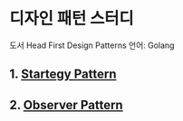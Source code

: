 # 디자인 패턴 스터디

도서 Head First Design Patterns
언어: Golang

## 1. [Startegy Pattern](https://github.com/jinsuSang/design-pattern/tree/main/01-strategy)
## 2. [Observer Pattern](https://github.com/jinsuSang/design-pattern/tree/main/02-observer)
